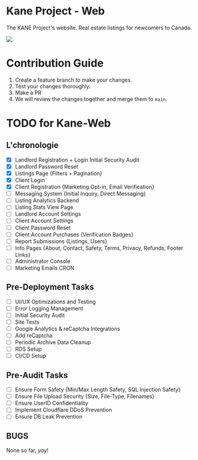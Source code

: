 # Kane Project - Web

The KANE Project's website. Real estate listings for newcomers to Canada.

<img src="https://progress-bar.dev/75/?title=Progress">

# Contribution Guide

1. Create a feature branch to make your changes.
2. Test your changes thoroughly.
3. Make a PR
4. We will review the changes together and merge them to `main`.

# TODO for Kane-Web

## L'chronologie

- [x] Landlord Registration + Login Initial Security Audit
- [x] Landlord Password Reset
- [x] Listings Page {Filters + Pagination}
- [x] Client Login
- [x] Client Registration {Marketing Opt-in, Email Verification}
- [ ] Messaging System {Initial Inquiry, Direct Messaging}
- [ ] Listing Analytics Backend
- [ ] Listing Stats View Page
- [ ] Landlord Account Settings
- [ ] Client Account Settings
- [ ] Client Password Reset
- [ ] Client Account Purchases {Verification Badges}
- [ ] Report Submissions {Listings, Users}
- [ ] Info Pages {About, Contact, Safety, Terms, Privacy, Refunds, Footer Links}
- [ ] Administrator Console
- [ ] Marketing Emails CRON

## Pre-Deployment Tasks

- [ ] UI/UX Optimizations and Testing
- [ ] Error Logging Management
- [ ] Initial Security Audit
- [ ] Site Tests
- [ ] Google Analytics & reCaptcha Integrations
- [ ] Add reCaptcha
- [ ] Periodic Archive Data Cleanup
- [ ] RDS Setup
- [ ] CI/CD Setup

## Pre-Audit Tasks

- [ ] Ensure Form Safety {Min/Max Length Safety, SQL Injection Safety}
- [ ] Ensure File Upload Security {Size, File-Type, Filenames}
- [ ] Ensure UserID Confidentiality
- [ ] Implement Cloudflare DDoS Prevention
- [ ] Ensure DB Leak Prevention

## BUGS

None so far, *yay*!